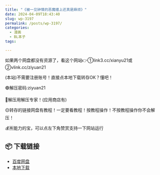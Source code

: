```yaml
---
title: "《被一见钟情的恶魔缠上还真是麻烦》"
date: 2024-04-09T18:43:40
slug: wp-3197
permalink: /posts/wp-3197/
categories:
  - 漫画
  - BL本子
tags:

---
```


如果两个网盘都没有资源了，看这个网站👉①link3.cc/xianyu21或②vlink.cc/ziyuan21

(本站)不需要注册账号！直接点本地下载转存OK？懂吧！

🟢解压密码:ziyuan21

🔵解压用解压专家！(应用商店有)

🟡转存的链接网盘有教程！一定要看教程！按教程操作！不按教程操作你不会解压！

💰🈶能力的宝，可以点左下角赞赏支持一下网站运行

## 📦 下载链接
- [百度网盘](https://blziyuan21.com/pay-download/3197?key=48935a14d4&down_id=0)
- [本地下载](https://blziyuan21.com/pay-download/3197?key=48935a14d4&down_id=1)

